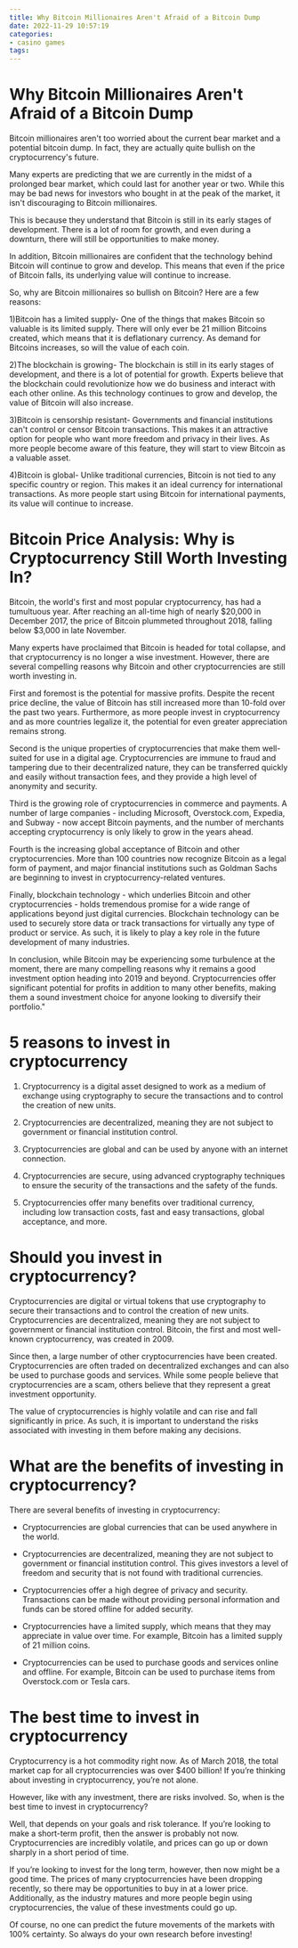 ```yaml
---
title: Why Bitcoin Millionaires Aren't Afraid of a Bitcoin Dump
date: 2022-11-29 10:57:19
categories:
- casino games
tags:
---
```



#  Why Bitcoin Millionaires Aren't Afraid of a Bitcoin Dump

<main>

Bitcoin millionaires aren't too worried about the current bear market and a potential bitcoin dump. In fact, they are actually quite bullish on the cryptocurrency's future.

Many experts are predicting that we are currently in the midst of a prolonged bear market, which could last for another year or two. While this may be bad news for investors who bought in at the peak of the market, it isn't discouraging to Bitcoin millionaires.

This is because they understand that Bitcoin is still in its early stages of development. There is a lot of room for growth, and even during a downturn, there will still be opportunities to make money.

In addition, Bitcoin millionaires are confident that the technology behind Bitcoin will continue to grow and develop. This means that even if the price of Bitcoin falls, its underlying value will continue to increase.

So, why are Bitcoin millionaires so bullish on Bitcoin? Here are a few reasons:

1)Bitcoin has a limited supply- One of the things that makes Bitcoin so valuable is its limited supply. There will only ever be 21 million Bitcoins created, which means that it is deflationary currency. As demand for Bitcoins increases, so will the value of each coin.

2)The blockchain is growing- The blockchain is still in its early stages of development, and there is a lot of potential for growth. Experts believe that the blockchain could revolutionize how we do business and interact with each other online. As this technology continues to grow and develop, the value of Bitcoin will also increase.

3)Bitcoin is censorship resistant- Governments and financial institutions can't control or censor Bitcoin transactions. This makes it an attractive option for people who want more freedom and privacy in their lives. As more people become aware of this feature, they will start to view Bitcoin as a valuable asset.

4)Bitcoin is global- Unlike traditional currencies, Bitcoin is not tied to any specific country or region. This makes it an ideal currency for international transactions. As more people start using Bitcoin for international payments, its value will continue to increase.

#  Bitcoin Price Analysis: Why is Cryptocurrency Still Worth Investing In?

Bitcoin, the world's first and most popular cryptocurrency, has had a tumultuous year. After reaching an all-time high of nearly $20,000 in December 2017, the price of Bitcoin plummeted throughout 2018, falling below $3,000 in late November.

Many experts have proclaimed that Bitcoin is headed for total collapse, and that cryptocurrency is no longer a wise investment. However, there are several compelling reasons why Bitcoin and other cryptocurrencies are still worth investing in.

First and foremost is the potential for massive profits. Despite the recent price decline, the value of Bitcoin has still increased more than 10-fold over the past two years. Furthermore, as more people invest in cryptocurrency and as more countries legalize it, the potential for even greater appreciation remains strong.

Second is the unique properties of cryptocurrencies that make them well-suited for use in a digital age. Cryptocurrencies are immune to fraud and tampering due to their decentralized nature, they can be transferred quickly and easily without transaction fees, and they provide a high level of anonymity and security.

Third is the growing role of cryptocurrencies in commerce and payments. A number of large companies - including Microsoft, Overstock.com, Expedia, and Subway - now accept Bitcoin payments, and the number of merchants accepting cryptocurrency is only likely to grow in the years ahead.

Fourth is the increasing global acceptance of Bitcoin and other cryptocurrencies. More than 100 countries now recognize Bitcoin as a legal form of payment, and major financial institutions such as Goldman Sachs are beginning to invest in cryptocurrency-related ventures.

Finally, blockchain technology - which underlies Bitcoin and other cryptocurrencies - holds tremendous promise for a wide range of applications beyond just digital currencies. Blockchain technology can be used to securely store data or track transactions for virtually any type of product or service. As such, it is likely to play a key role in the future development of many industries.

In conclusion, while Bitcoin may be experiencing some turbulence at the moment, there are many compelling reasons why it remains a good investment option heading into 2019 and beyond. Cryptocurrencies offer significant potential for profits in addition to many other benefits, making them a sound investment choice for anyone looking to diversify their portfolio."

#  5 reasons to invest in cryptocurrency

1. Cryptocurrency is a digital asset designed to work as a medium of exchange using cryptography to secure the transactions and to control the creation of new units.

2. Cryptocurrencies are decentralized, meaning they are not subject to government or financial institution control.

3. Cryptocurrencies are global and can be used by anyone with an internet connection.

4. Cryptocurrencies are secure, using advanced cryptography techniques to ensure the security of the transactions and the safety of the funds.

5. Cryptocurrencies offer many benefits over traditional currency, including low transaction costs, fast and easy transactions, global acceptance, and more.

#  Should you invest in cryptocurrency?

Cryptocurrencies are digital or virtual tokens that use cryptography to secure their transactions and to control the creation of new units. Cryptocurrencies are decentralized, meaning they are not subject to government or financial institution control. Bitcoin, the first and most well-known cryptocurrency, was created in 2009.

Since then, a large number of other cryptocurrencies have been created. Cryptocurrencies are often traded on decentralized exchanges and can also be used to purchase goods and services. While some people believe that cryptocurrencies are a scam, others believe that they represent a great investment opportunity.

The value of cryptocurrencies is highly volatile and can rise and fall significantly in price. As such, it is important to understand the risks associated with investing in them before making any decisions.

# What are the benefits of investing in cryptocurrency?

There are several benefits of investing in cryptocurrency:

* Cryptocurrencies are global currencies that can be used anywhere in the world.

* Cryptocurrencies are decentralized, meaning they are not subject to government or financial institution control. This gives investors a level of freedom and security that is not found with traditional currencies.

* Cryptocurrencies offer a high degree of privacy and security. Transactions can be made without providing personal information and funds can be stored offline for added security.

* Cryptocurrencies have a limited supply, which means that they may appreciate in value over time. For example, Bitcoin has a limited supply of 21 million coins.

* Cryptocurrencies can be used to purchase goods and services online and offline. For example, Bitcoin can be used to purchase items from Overstock.com or Tesla cars.

#  The best time to invest in cryptocurrency

Cryptocurrency is a hot commodity right now. As of March 2018, the total market cap for all cryptocurrencies was over $400 billion! If you’re thinking about investing in cryptocurrency, you’re not alone.

However, like with any investment, there are risks involved. So, when is the best time to invest in cryptocurrency?

Well, that depends on your goals and risk tolerance. If you’re looking to make a short-term profit, then the answer is probably not now. Cryptocurrencies are incredibly volatile, and prices can go up or down sharply in a short period of time.

If you’re looking to invest for the long term, however, then now might be a good time. The prices of many cryptocurrencies have been dropping recently, so there may be opportunities to buy in at a lower price. Additionally, as the industry matures and more people begin using cryptocurrencies, the value of these investments could go up.

Of course, no one can predict the future movements of the markets with 100% certainty. So always do your own research before investing!